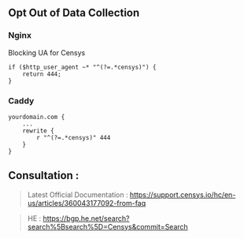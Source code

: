 ## Opt Out of Data Collection

### Nginx
Blocking UA for Censys
```nginx
if ($http_user_agent ~* "^(?=.*censys)") {
    return 444;
}
```

### Caddy
```nginx
yourdomain.com {
    ...
    rewrite {
        r "^(?=.*censys)" 444
    }
}

```

## Consultation :

> Latest Official Documentation : https://support.censys.io/hc/en-us/articles/360043177092-from-faq

> HE : https://bgp.he.net/search?search%5Bsearch%5D=Censys&commit=Search